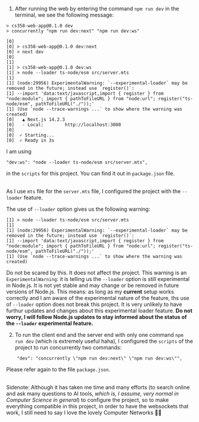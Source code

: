 1) After running the web by entering the command `npm run dev` in the terminal, we see the following message:

```
> cs358-web-app@0.1.0 dev
> concurrently "npm run dev:next" "npm run dev:ws"

[0]
[0] > cs358-web-app@0.1.0 dev:next
[0] > next dev
[0]
[1]
[1] > cs358-web-app@0.1.0 dev:ws
[1] > node --loader ts-node/esm src/server.mts
[1]
[1] (node:29956) ExperimentalWarning: `--experimental-loader` may be removed in the future; instead use `register()`:
[1] --import 'data:text/javascript,import { register } from "node:module"; import { pathToFileURL } from "node:url"; register("ts-node/esm", pathToFileURL("./"));'
[1] (Use `node --trace-warnings ...` to show where the warning was created)
[0]   ▲ Next.js 14.2.3
[0]   - Local:        http://localhost:3000
[0]
[0]  ✓ Starting...
[0]  ✓ Ready in 3s
```

I am using
```
"dev:ws": "node --loader ts-node/esm src/server.mts",
```
in the `scripts` for this project. 
You can find it out in `package.json` file.

\
As I use `mts` file for the `server.mts` file, I configured the project with the `--loader` feature.

The use of `--loader` option gives us the following warning:
```
[1] > node --loader ts-node/esm src/server.mts
[1]
[1] (node:29956) ExperimentalWarning: `--experimental-loader` may be removed in the future; instead use `register()`:
[1] --import 'data:text/javascript,import { register } from "node:module"; import { pathToFileURL } from "node:url"; register("ts-node/esm", pathToFileURL("./"));'
[1] (Use `node --trace-warnings ...` to show where the warning was created)
```
Do not be scared by this. It does not affect the project. This warning is an `ExperimentalWarning`: it is telling us the `--loader` option is still experimental in Node.js. It is not yet stable and may change or be removed in future versions of Node.js. This means: as long as my **current** setup works correctly and I am aware of the experimental nature of the feature, ths use of `--loader` option does not break this project. It is very unlikely to have furthur updates and changes about this experimental loader feature. **Do not worry, I will follow Node.js updates to stay informed about the status of the `--loader` experimental feature.**

2) To run the client end and the server end with only one command `npm run dev` (which is extremely useful haha), I configured the `scripts` of the project to run concurrently two commands:
```
    "dev": "concurrently \"npm run dev:next\" \"npm run dev:ws\"",
```
Please refer again to the file `package.json`.

\
Sidenote: Although it has taken me time and many efforts (to search online and ask many questions to AI tools, *which is, I assume, very normal in Computer Science in general*) to configure the project, so to make everything compatible in this project, in order to have the websockets that work, I still need to say I love the lovely Computer Networks 💓💓